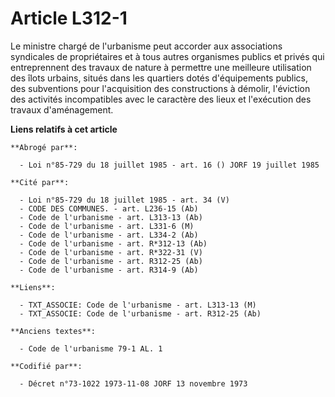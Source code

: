 # Article L312-1

Le ministre chargé de l'urbanisme peut accorder aux associations syndicales de propriétaires et à tous autres organismes
publics et privés qui entreprennent des travaux de nature à permettre une meilleure utilisation des îlots urbains, situés
dans les quartiers dotés d'équipements publics, des subventions pour l'acquisition des constructions à démolir, l'éviction
des activités incompatibles avec le caractère des lieux et l'exécution des travaux d'aménagement.

**Liens relatifs à cet article**

	**Abrogé par**:

	  - Loi n°85-729 du 18 juillet 1985 - art. 16 () JORF 19 juillet 1985

	**Cité par**:

	  - Loi n°85-729 du 18 juillet 1985 - art. 34 (V)
	  - CODE DES COMMUNES. - art. L236-15 (Ab)
	  - Code de l'urbanisme - art. L313-13 (Ab)
	  - Code de l'urbanisme - art. L331-6 (M)
	  - Code de l'urbanisme - art. L334-2 (Ab)
	  - Code de l'urbanisme - art. R*312-13 (Ab)
	  - Code de l'urbanisme - art. R*322-31 (V)
	  - Code de l'urbanisme - art. R312-25 (Ab)
	  - Code de l'urbanisme - art. R314-9 (Ab)

	**Liens**:

	  - TXT_ASSOCIE: Code de l'urbanisme - art. L313-13 (M)
	  - TXT_ASSOCIE: Code de l'urbanisme - art. R312-25 (Ab)

	**Anciens textes**:

	  - Code de l'urbanisme 79-1 AL. 1

	**Codifié par**:

	  - Décret n°73-1022 1973-11-08 JORF 13 novembre 1973
